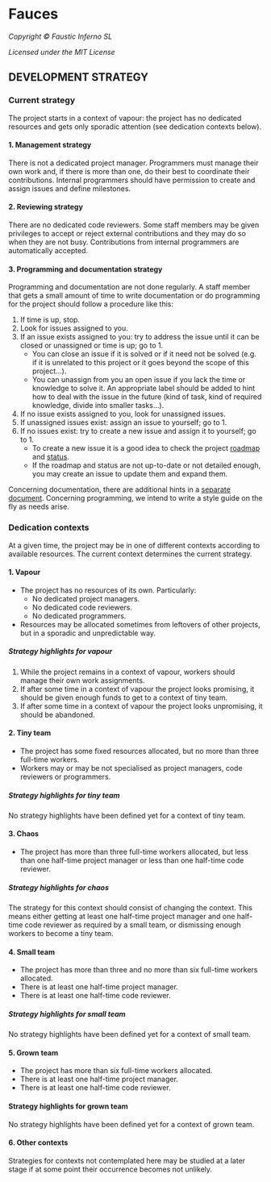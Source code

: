# Fauces

*Copyright © Faustic Inferno SL*

*Licensed under the MIT License*

## DEVELOPMENT STRATEGY

### Current strategy

The project starts in a context of vapour: the project has no dedicated
resources and gets only sporadic attention (see dedication contexts below).

#### 1. Management strategy

There is not a dedicated project manager. Programmers must manage their own work
and, if there is more than one, do their best to coordinate their contributions.
Internal programmers should have permission to create and assign issues and
define milestones.

#### 2. Reviewing strategy

There are no dedicated code reviewers. Some staff members may be given
privileges to accept or reject external contributions and they may do so when
they are not busy. Contributions from internal programmers are automatically
accepted.

#### 3. Programming and documentation strategy ####

Programming and documentation are not done regularly. A staff member that gets a small amount of time to write documentation or do programming for the project should follow a procedure like this:

1. If time is up, stop.
2. Look for issues assigned to you.
3. If an issue exists assigned to you: try to address the issue until it can be closed or unassigned or time is up; go to 1.
    * You can close an issue if it is solved or if it need not be solved (e.g. if it is unrelated to this project or it goes beyond the scope of this project...). 
    * You can unassign from you an open issue if you lack the time or knowledge to solve it. An appropriate label should be added to hint how to deal with the issue in the future (kind of task, kind of required knowledge, divide into smaller tasks...). 
4. If no issue exists assigned to you, look for unassigned issues.
5. If unassigned issues exist: assign an issue to yourself; go to 1.
6. If no issues exist: try to create a new issue and assign it to yourself; go to 1.
    * To create a new issue it is a good idea to check the project [roadmap](roadmap.md) and [status](status.md).
    * If the roadmap and status are not up-to-date or not detailed enough, you may create an issue to update them and expand them.

Concerning documentation, there are additional hints in a [separate document](doc_strategy.md). Concerning programming, we intend to write a style guide on the fly as needs arise.

### Dedication contexts

At a given time, the project may be in one of different contexts according to
available resources. The current context determines the current strategy.

#### 1. Vapour 

* The project has no resources of its own. Particularly:
    * No dedicated project managers.
    * No dedicated code reviewers.
    * No dedicated programmers.
* Resources may be allocated sometimes from leftovers of other projects, but in
a sporadic and unpredictable way.

##### Strategy highlights for vapour

1. While the project remains in a context of vapour, workers should manage their
own work assignments.
2. If after some time in a context of vapour the project looks promising, it
should be given enough funds to get to a context of tiny team.
3. If after some time in a context of vapour the project looks unpromising, it
should be abandoned.

#### 2. Tiny team

* The project has some fixed resources allocated, but no more than three
full-time workers.
* Workers may or may be not specialised as project managers, code reviewers or
programmers.

##### Strategy highlights for tiny team

No strategy highlights have been defined yet for a context of tiny team.

#### 3. Chaos

* The project has more than three full-time workers allocated, but less than one
half-time project manager or less than one half-time code reviewer.

##### Strategy highlights for chaos

The strategy for this context should consist of changing the context. This means
either getting at least one half-time project manager and one half-time code
reviewer as required by a small team, or dismissing enough workers to become a
tiny team.

#### 4. Small team

* The project has more than three and no more than six full-time workers
allocated.
* There is at least one half-time project manager.
* There is at least one half-time code reviewer.

##### Strategy highlights for small team

No strategy highlights have been defined yet for a context of small team.

#### 5. Grown team

* The project has more than six full-time workers allocated.
* There is at least one half-time project manager.
* There is at least one half-time code reviewer.

#### Strategy highlights for grown team

No strategy highlights have been defined yet for a context of grown team.

#### 6. Other contexts

Strategies for contexts not contemplated here may be studied at a later stage
if at some point their occurrence becomes not unlikely.
